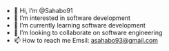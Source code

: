 - 👋 Hi, I’m @Sahabo91
- 👀 I’m interested in software development
- 🌱 I’m currently learning software development
- 💞️ I’m looking to collaborate on software engineering
- 📫 How to reach me 
Emsil: asahabo93@gmail.com
<!---
Sahabo91/Sahabo91 is a ✨ special ✨ repository because its `README.md` (this file) appears on your GitHub profile.
You can click the Preview link to take a look at your changes.
--->
